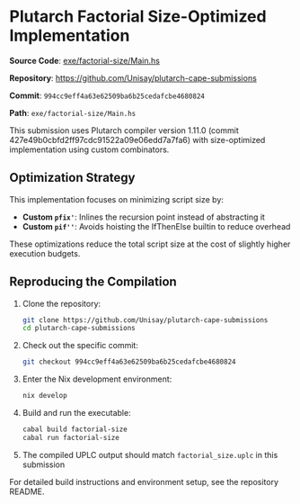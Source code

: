 # Plutarch Factorial Size-Optimized Implementation

**Source Code**: [exe/factorial-size/Main.hs](https://github.com/Unisay/plutarch-cape-submissions/blob/994cc9eff4a63e62509ba6b25cedafcbe4680824/exe/factorial-size/Main.hs)

**Repository**: <https://github.com/Unisay/plutarch-cape-submissions>

**Commit**: `994cc9eff4a63e62509ba6b25cedafcbe4680824`

**Path**: `exe/factorial-size/Main.hs`

This submission uses Plutarch compiler version 1.11.0 (commit 427e49b0cbfd2ff97cdc91522a09e06edd7a7fa6) with size-optimized implementation using custom combinators.

## Optimization Strategy

This implementation focuses on minimizing script size by:

- **Custom `pfix'`**: Inlines the recursion point instead of abstracting it
- **Custom `pif''`**: Avoids hoisting the IfThenElse builtin to reduce overhead

These optimizations reduce the total script size at the cost of slightly higher execution budgets.

## Reproducing the Compilation

1. Clone the repository:

   ```bash
   git clone https://github.com/Unisay/plutarch-cape-submissions
   cd plutarch-cape-submissions
   ```

2. Check out the specific commit:

   ```bash
   git checkout 994cc9eff4a63e62509ba6b25cedafcbe4680824
   ```

3. Enter the Nix development environment:

   ```bash
   nix develop
   ```

4. Build and run the executable:

   ```bash
   cabal build factorial-size
   cabal run factorial-size
   ```

5. The compiled UPLC output should match `factorial_size.uplc` in this submission

For detailed build instructions and environment setup, see the repository README.
